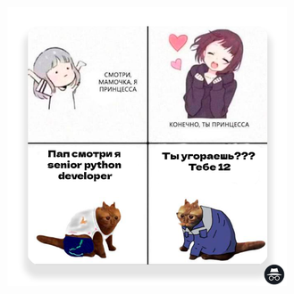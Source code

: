 <img src="https://github.com/k11sann/k11sann/blob/main/173997306415902144.png" width=500, height=500>

